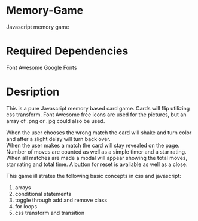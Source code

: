 # Memory-Game
Javascript memory game

# Required Dependencies 

Font Awesome 
Google Fonts 

# Desription 

This is a pure Javascript memory based card game.  Cards will flip utilizing css transform.  Font Awesome free icons are used for the pictures, but an array of .png or .jpg could also be used.  

When the user chooses the wrong match the card will shake and turn color and after a slight delay will turn back over.  
When the user makes a match the card will stay revealed on the page. Number of moves are counted as well as a simple timer and a star rating. When all matches are made a modal will appear showing the total moves, star rating and total time.  A button for reset is avaliable as well as a close. 

This game illistrates the following basic concepts in css and javascript:

1. arrays
2. conditional statements
3. toggle through add and remove class 
4. for loops
5. css transform and transition 

